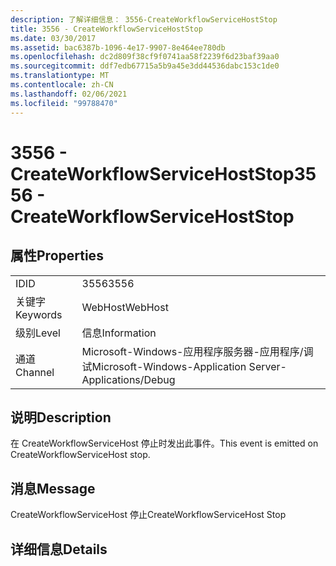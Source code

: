 ```yaml
---
description: 了解详细信息： 3556-CreateWorkflowServiceHostStop
title: 3556 - CreateWorkflowServiceHostStop
ms.date: 03/30/2017
ms.assetid: bac6387b-1096-4e17-9907-8e464ee780db
ms.openlocfilehash: dc2d809f38cf9f0741aa58f2239f6d23baf39aa0
ms.sourcegitcommit: ddf7edb67715a5b9a45e3dd44536dabc153c1de0
ms.translationtype: MT
ms.contentlocale: zh-CN
ms.lasthandoff: 02/06/2021
ms.locfileid: "99788470"
---
```

# <a name="3556---createworkflowservicehoststop"></a><span data-ttu-id="02769-103">3556 - CreateWorkflowServiceHostStop</span><span class="sxs-lookup"><span data-stu-id="02769-103">3556 - CreateWorkflowServiceHostStop</span></span>

## <a name="properties"></a><span data-ttu-id="02769-104">属性</span><span class="sxs-lookup"><span data-stu-id="02769-104">Properties</span></span>  
  
|||  
|-|-|  
|<span data-ttu-id="02769-105">ID</span><span class="sxs-lookup"><span data-stu-id="02769-105">ID</span></span>|<span data-ttu-id="02769-106">3556</span><span class="sxs-lookup"><span data-stu-id="02769-106">3556</span></span>|  
|<span data-ttu-id="02769-107">关键字</span><span class="sxs-lookup"><span data-stu-id="02769-107">Keywords</span></span>|<span data-ttu-id="02769-108">WebHost</span><span class="sxs-lookup"><span data-stu-id="02769-108">WebHost</span></span>|  
|<span data-ttu-id="02769-109">级别</span><span class="sxs-lookup"><span data-stu-id="02769-109">Level</span></span>|<span data-ttu-id="02769-110">信息</span><span class="sxs-lookup"><span data-stu-id="02769-110">Information</span></span>|  
|<span data-ttu-id="02769-111">通道</span><span class="sxs-lookup"><span data-stu-id="02769-111">Channel</span></span>|<span data-ttu-id="02769-112">Microsoft-Windows-应用程序服务器-应用程序/调试</span><span class="sxs-lookup"><span data-stu-id="02769-112">Microsoft-Windows-Application Server-Applications/Debug</span></span>|  
  
## <a name="description"></a><span data-ttu-id="02769-113">说明</span><span class="sxs-lookup"><span data-stu-id="02769-113">Description</span></span>  

 <span data-ttu-id="02769-114">在 CreateWorkflowServiceHost 停止时发出此事件。</span><span class="sxs-lookup"><span data-stu-id="02769-114">This event is emitted on CreateWorkflowServiceHost stop.</span></span>  
  
## <a name="message"></a><span data-ttu-id="02769-115">消息</span><span class="sxs-lookup"><span data-stu-id="02769-115">Message</span></span>  

 <span data-ttu-id="02769-116">CreateWorkflowServiceHost 停止</span><span class="sxs-lookup"><span data-stu-id="02769-116">CreateWorkflowServiceHost Stop</span></span>  
  
## <a name="details"></a><span data-ttu-id="02769-117">详细信息</span><span class="sxs-lookup"><span data-stu-id="02769-117">Details</span></span>
